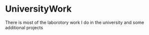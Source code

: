# UniversityWork
There is most of the laborotory work I do in the university and some additional projects
